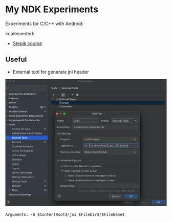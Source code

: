 # My NDK Experiments #

Experiments for C/C++ with Android:

Implemented:

- [Stepik course](/app/src/main/jni/stepik/README.md)
 
## Useful ##

- External tool for generate jni header

![](/pictures/javah.png)

`Arguments: -h $ContentRoot$/jni $FileDir$/$FileName$`

